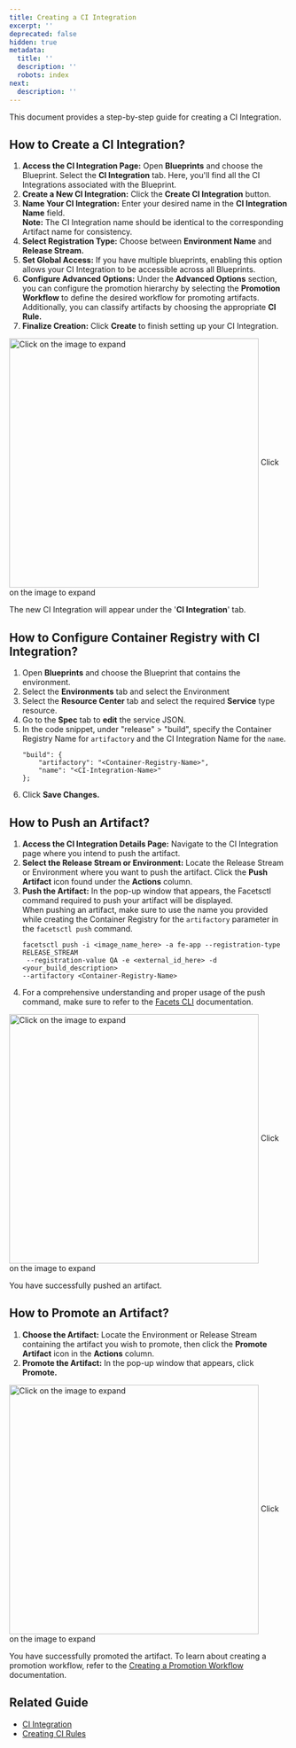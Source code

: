 ```yaml
---
title: Creating a CI Integration
excerpt: ''
deprecated: false
hidden: true
metadata:
  title: ''
  description: ''
  robots: index
next:
  description: ''
---
```

This document provides a step-by-step guide for creating a CI Integration.

## How to Create a CI Integration?

1. **Access the CI Integration Page:** Open **Blueprints** and choose the Blueprint. Select the **CI Integration** tab. Here, you'll find all the CI Integrations associated with the Blueprint.
2. **Create a New CI Integration:** Click the **Create CI Integration** button.
3. **Name Your CI Integration:** Enter your desired name in the **CI Integration Name** field.\
   **Note:** The CI Integration name should be identical to the corresponding Artifact name for consistency.
4. **Select Registration Type:** Choose between **Environment Name** and **Release Stream.**
5. **Set Global Access:** If you have multiple blueprints, enabling this option allows your CI Integration to be accessible across all Blueprints.
6. **Configure Advanced Options:** Under the **Advanced Options** section, you can configure the promotion hierarchy by selecting the **Promotion Workflow** to define the desired workflow for promoting artifacts. Additionally, you can classify artifacts by choosing the appropriate **CI Rule.**
7. **Finalize Creation:** Click **Create** to finish setting up your CI Integration. 

<Image alt="Click on the image to expand" align="center" width="450px" border={true} src="https://files.readme.io/73b1efd-image.png">
  Click on the image to expand
</Image>

The new CI Integration will appear under the '**CI Integration**' tab.

## How to Configure Container Registry with CI Integration?

1. Open **Blueprints** and choose the Blueprint that contains the environment.
2. Select the **Environments** tab and select the Environment
3. Select the **Resource Center** tab and select the required **Service** type resource.
4. Go to the **Spec** tab to **edit** the service JSON.
5. In the code snippet, under "release" > "build", specify the Container Registry Name for `artifactory` and the CI Integration Name for the `name`.
   ```
   "build": {  
       "artifactory": "<Container-Registry-Name>",  
       "name": "<CI-Integration-Name>"
   };
   ```
6. Click **Save Changes.**

## How to Push an Artifact?

1. **Access the CI Integration Details Page:** Navigate to the CI Integration page where you intend to push the artifact.
2. **Select the Release Stream or Environment:** Locate the Release Stream or Environment where you want to push the artifact. Click the **Push Artifact** icon found under the **Actions** column.
3. **Push the Artifact:** In the pop-up window that appears, the Facetsctl command required to push your artifact will be displayed.\
   When pushing an artifact, make sure to use the name you provided while creating the Container Registry for the `artifactory` parameter in the `facetsctl push` command.
   ```
   facetsctl push -i <image_name_here> -a fe-app --registration-type RELEASE_STREAM
    --registration-value QA -e <external_id_here> -d <your_build_description> 
   --artifactory <Container-Registry-Name>
   ```
4. For a comprehensive understanding and proper usage of the push command, make sure to refer to the [Facets CLI](https://readme.facets.cloud/docs/command-line-tool-for-facets) documentation.

<Image alt="Click on the image to expand" align="center" width="450px" border={true} src="https://files.readme.io/38f85f4-image.png">
  Click on the image to expand
</Image>

You have successfully pushed an artifact.

## How to Promote an Artifact?

1. **Choose the Artifact:** Locate the Environment or Release Stream containing the artifact you wish to promote, then click the **Promote Artifact** icon in the **Actions** column.
2. **Promote the Artifact:** In the pop-up window that appears, click **Promote.**

<Image alt="Click on the image to expand" align="center" width="450px" border={true} src="https://files.readme.io/06e27d2-image.png">
  Click on the image to expand
</Image>

You have successfully promoted the artifact. To learn about creating a promotion workflow, refer to the [Creating a Promotion Workflow](https://readme.facets.cloud/docs/creating-a-promotion-workflow) documentation.

## Related Guide

* [CI Integration](https://readme.facets.cloud/docs/artifacts)
* [Creating CI Rules](doc:ci-rules)
